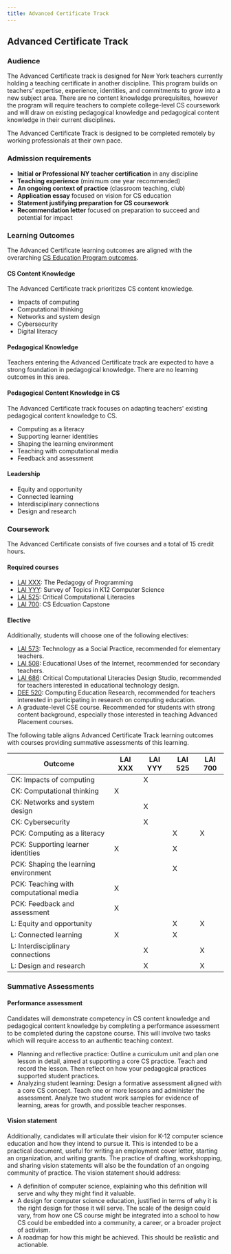 ```yaml
---
title: Advanced Certificate Track
---
```


## Advanced Certificate Track

### Audience

The Advanced Certificate track is designed for New York teachers currently holding 
a teaching certificate in another discipline. 
This program builds on teachers’ expertise, experience, identities, and 
commitments to grow into a new subject area. There are no content knowledge 
prerequisites, however the program will require teachers to complete college-level 
CS coursework and will draw on existing pedagogical knowledge and 
pedagogical content knowledge in their current disciplines.

The Advanced Certificate Track is designed to be completed remotely by working 
professionals at their own pace. 

### Admission requirements

- **Initial or Professional NY teacher certification** in any discipline
- **Teaching experience** (minimum one year recommended)
- **An ongoing context of practice** (classroom teaching, club) 
- **Application essay** focused on vision for CS education
- **Statement justifying preparation for CS coursework**
- **Recommendation letter** focused on preparation to succeed and potential for impact

### Learning Outcomes

The Advanced Certificate learning outcomes are aligned with the overarching 
[CS Education Program outcomes](#program-outcomes).

#### CS Content Knowledge

The Advanced Certificate track prioritizes CS content knowledge.

- Impacts of computing
- Computational thinking
- Networks and system design
- Cybersecurity
- Digital literacy

#### Pedagogical Knowledge

Teachers entering the Advanced Certificate track are expected to have a strong foundation in 
pedagogical knowledge. There are no learning outcomes in this area.

#### Pedagogical Content Knowledge in CS

The Advanced Certificate track focuses on adapting teachers' existing pedagogical content knowledge 
to CS.

- Computing as a literacy
- Supporting learner identities
- Shaping the learning environment
- Teaching with computational media
- Feedback and assessment

#### Leadership

- Equity and opportunity
- Connected learning
- Interdisciplinary connections
- Design and research

### Coursework

The Advanced Certificate consists of five courses and a total of 15 credit hours. 

#### Required courses

- [LAI XXX](#lai-XXX): The Pedagogy of Programming
- [LAI YYY](#lai-YYY): Survey of Topics in K12 Computer Science
- [LAI 525](#lai-525): Critical Computational Literacies
- [LAI 700](#lai-700): CS Edcuation Capstone

#### Elective

Additionally, students will choose one of the following electives:

- [LAI 573](#lai-573): Technology as a Social Practice, recommended for elementary teachers.
- [LAI 508](#lai-508): Educational Uses of the Internet, recommended for secondary teachers.
- [LAI 686](#lai-686): Critical Computational Literacies Design Studio, recommended for 
  teachers interested in educational technology design.
- [DEE 520](#dee-520): Computing Education Research, recommended for teachers interested in 
  participating in research on computing education.
- A graduate-level CSE course. Recommended for students with strong content background, especially 
  those interested in teaching Advanced Placement courses.

The following table aligns Advanced Certificate Track learning outcomes with courses 
providing summative assessments of this learning.

| Outcome                                | LAI XXX | LAI YYY | LAI 525 | LAI 700 |
|----------------------------------------|---------|---------|---------|---------|
| CK: Impacts of computing               |         | X       |         |         |
| CK: Computational thinking             | X       |         |         |         |
| CK: Networks and system design         |         | X       |         |         |
| CK: Cybersecurity                      |         | X       |         |         |
| PCK: Computing as a literacy           |         |         | X       | X       |
| PCK: Supporting learner identities     | X       |         | X       |         |
| PCK: Shaping the learning environment  |         |         | X       |         |
| PCK: Teaching with computational media | X       |         |         |         |
| PCK: Feedback and assessment           | X       |         |         |         |
| L: Equity and opportunity              |         |         | X       | X       |
| L: Connected learning                  | X       |         | X       |         |
| L: Interdisciplinary connections       |         | X       |         | X       |
| L: Design and research                 |         | X       |         | X       |

### Summative Assessments

#### Performance assessment

Candidates will demonstrate competency in CS content knowledge and pedagogical content knowledge 
by completing a performance assessment to be completed during the capstone course. This will 
involve two tasks which will require access to an authentic teaching context. 

- Planning and reflective practice: Outline a curriculum unit and plan one lesson in detail, 
  aimed at supporting a core CS practice. Teach and record the lesson. Then reflect on how 
  your pedagogical practices supported student practices. 
- Analyzing student learning: Design a formative assessment aligned with a core CS concept. 
  Teach one or more lessons and administer the assessment. Analyze two student work samples 
  for evidence of learning, areas for growth, and possible teacher responses. 

#### Vision statement

Additionally, candidates will articulate their vision for K-12 computer science education and 
how they intend to pursue it. This is intended to be a practical document, useful for writing 
an employment cover letter, starting an organization, and writing grants. The practice of 
drafting, workshopping, and sharing vision statements will also be the foundation of an ongoing 
community of practice. The vision statement should address:

- A definition of computer science, explaining who this definition will serve and why they 
  might find it valuable. 
- A design for computer science education, justified in terms of why it is the right design 
  for those it will serve. The scale of the design could vary, from how one CS course might 
  be integrated into a school to how CS could be embedded into a community, a career, or a 
  broader project of activism. 
- A roadmap for how this might be achieved. This should be realistic and actionable. 
